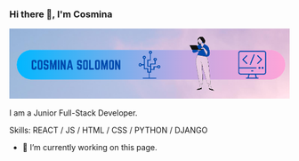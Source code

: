 ### Hi there 👋, I'm Cosmina
![Cosmina Solomon Banner](https://github.com/cosminasolomon/cosminasolomon/blob/main/cosmina_banner.png)

I am a Junior Full-Stack Developer.

Skills: REACT / JS / HTML / CSS / PYTHON / DJANGO 

- 🔭 I’m currently working on this page. 




